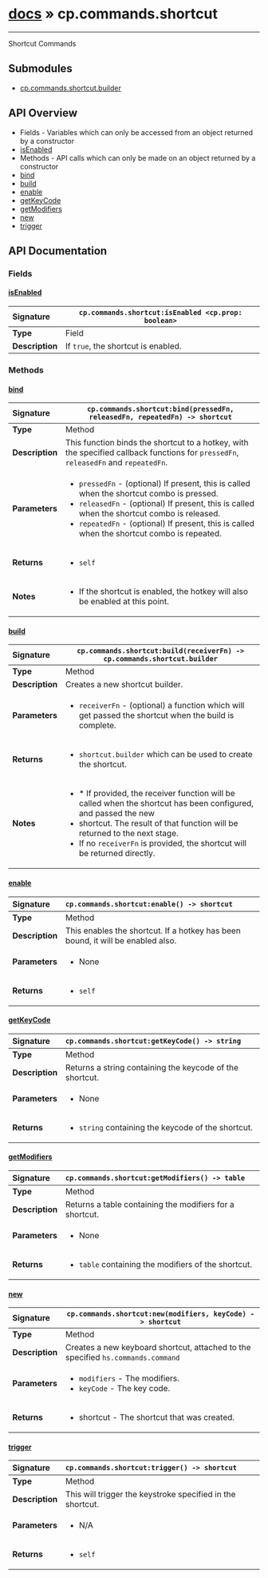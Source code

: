 # [docs](index.md) » cp.commands.shortcut
---

Shortcut Commands

## Submodules
 * [cp.commands.shortcut.builder](cp.commands.shortcut.builder.md)

## API Overview
* Fields - Variables which can only be accessed from an object returned by a constructor
 * [isEnabled](#isenabled)
* Methods - API calls which can only be made on an object returned by a constructor
 * [bind](#bind)
 * [build](#build)
 * [enable](#enable)
 * [getKeyCode](#getkeycode)
 * [getModifiers](#getmodifiers)
 * [new](#new)
 * [trigger](#trigger)

## API Documentation

### Fields

#### [isEnabled](#isenabled)
| <span style="float: left;">**Signature**</span> | <span style="float: left;">`cp.commands.shortcut:isEnabled <cp.prop: boolean>` </span>                                                          |
| -----------------------------------------------------|---------------------------------------------------------------------------------------------------------|
| **Type**                                             | Field                                                                                         |
| **Description**                                      | If `true`, the shortcut is enabled.                                                                                         |

### Methods

#### [bind](#bind)
| <span style="float: left;">**Signature**</span> | <span style="float: left;">`cp.commands.shortcut:bind(pressedFn, releasedFn, repeatedFn) -> shortcut` </span>                                                          |
| -----------------------------------------------------|---------------------------------------------------------------------------------------------------------|
| **Type**                                             | Method                                                                                         |
| **Description**                                      | This function binds the shortcut to a hotkey, with the specified callback functions for `pressedFn`, `releasedFn` and `repeatedFn`.                                                                                         |
| **Parameters**                                       | <ul><li>`pressedFn`	- (optional) If present, this is called when the shortcut combo is pressed.</li><li>`releasedFn`	- (optional) If present, this is called when the shortcut combo is released.</li><li>`repeatedFn`	- (optional) If present, this is called when the shortcut combo is repeated.</li></ul> |
| **Returns**                                          | <ul><li>`self`</li></ul>          |
| **Notes**                                            | <ul><li>If the shortcut is enabled, the hotkey will also be enabled at this point.</li></ul>                |

#### [build](#build)
| <span style="float: left;">**Signature**</span> | <span style="float: left;">`cp.commands.shortcut:build(receiverFn) -> cp.commands.shortcut.builder` </span>                                                          |
| -----------------------------------------------------|---------------------------------------------------------------------------------------------------------|
| **Type**                                             | Method                                                                                         |
| **Description**                                      | Creates a new shortcut builder.                                                                                         |
| **Parameters**                                       | <ul><li>`receiverFn`		- (optional) a function which will get passed the shortcut when the build is complete.</li></ul> |
| **Returns**                                          | <ul><li>`shortcut.builder` which can be used to create the shortcut.</li></ul>          |
| **Notes**                                            | <ul><li>* If provided, the receiver function will be called when the shortcut has been configured, and passed the new</li><li>  shortcut. The result of that function will be returned to the next stage.</li><li>  If no `receiverFn` is provided, the shortcut will be returned directly.</li></ul>                |

#### [enable](#enable)
| <span style="float: left;">**Signature**</span> | <span style="float: left;">`cp.commands.shortcut:enable() -> shortcut` </span>                                                          |
| -----------------------------------------------------|---------------------------------------------------------------------------------------------------------|
| **Type**                                             | Method                                                                                         |
| **Description**                                      | This enables the shortcut. If a hotkey has been bound, it will be enabled also.                                                                                         |
| **Parameters**                                       | <ul><li>None</li></ul> |
| **Returns**                                          | <ul><li>`self`</li></ul>          |

#### [getKeyCode](#getkeycode)
| <span style="float: left;">**Signature**</span> | <span style="float: left;">`cp.commands.shortcut:getKeyCode() -> string` </span>                                                          |
| -----------------------------------------------------|---------------------------------------------------------------------------------------------------------|
| **Type**                                             | Method                                                                                         |
| **Description**                                      | Returns a string containing the keycode of the shortcut.                                                                                         |
| **Parameters**                                       | <ul><li>None</li></ul> |
| **Returns**                                          | <ul><li>`string` containing the keycode of the shortcut.</li></ul>          |

#### [getModifiers](#getmodifiers)
| <span style="float: left;">**Signature**</span> | <span style="float: left;">`cp.commands.shortcut:getModifiers() -> table` </span>                                                          |
| -----------------------------------------------------|---------------------------------------------------------------------------------------------------------|
| **Type**                                             | Method                                                                                         |
| **Description**                                      | Returns a table containing the modifiers for a shortcut.                                                                                         |
| **Parameters**                                       | <ul><li>None</li></ul> |
| **Returns**                                          | <ul><li>`table` containing the modifiers of the shortcut.</li></ul>          |

#### [new](#new)
| <span style="float: left;">**Signature**</span> | <span style="float: left;">`cp.commands.shortcut:new(modifiers, keyCode) -> shortcut` </span>                                                          |
| -----------------------------------------------------|---------------------------------------------------------------------------------------------------------|
| **Type**                                             | Method                                                                                         |
| **Description**                                      | Creates a new keyboard shortcut, attached to the specified `hs.commands.command`                                                                                         |
| **Parameters**                                       | <ul><li>`modifiers` 	- The modifiers.</li><li>`keyCode`	- The key code.</li></ul> |
| **Returns**                                          | <ul><li>shortcut - The shortcut that was created.</li></ul>          |

#### [trigger](#trigger)
| <span style="float: left;">**Signature**</span> | <span style="float: left;">`cp.commands.shortcut:trigger() -> shortcut` </span>                                                          |
| -----------------------------------------------------|---------------------------------------------------------------------------------------------------------|
| **Type**                                             | Method                                                                                         |
| **Description**                                      | This will trigger the keystroke specified in the shortcut.                                                                                         |
| **Parameters**                                       | <ul><li>N/A</li></ul> |
| **Returns**                                          | <ul><li>`self`</li></ul>          |

